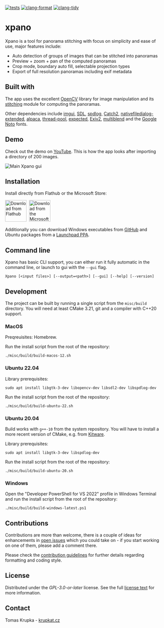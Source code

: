 [![tests](https://github.com/krupkat/xpano/actions/workflows/test.yml/badge.svg)](https://github.com/krupkat/xpano/actions/workflows/test.yml)
[![clang-format](https://github.com/krupkat/xpano/actions/workflows/clang-format-check.yml/badge.svg)](https://github.com/krupkat/xpano/actions/workflows/clang-format-check.yml)
[![clang-tidy](https://github.com/krupkat/xpano/actions/workflows/clang-tidy-check.yml/badge.svg)](https://github.com/krupkat/xpano/actions/workflows/clang-tidy-check.yml)

# xpano

Xpano is a tool for panorama stitching with focus on simplicity and ease of use, major features include:

- Auto detection of groups of images that can be stitched into panoramas
- Preview + zoom + pan of the computed panoramas
- Crop mode, boundary auto fill, selectable projection types
- Export of full resolution panoramas including exif metadata


## Built with

The app uses the excellent [OpenCV](https://opencv.org/) library for image manipulation and its [stitching](https://docs.opencv.org/4.x/d1/d46/group__stitching.html) module for computing the panoramas.

Other dependencies include [imgui](https://github.com/ocornut/imgui), [SDL](https://github.com/libsdl-org/SDL), [spdlog](https://github.com/gabime/spdlog/), [Catch2](https://github.com/catchorg/Catch2), [nativefiledialog-extended](https://github.com/btzy/nativefiledialog-extended), [alpaca](https://github.com/p-ranav/alpaca), [thread-pool](https://github.com/bshoshany/thread-pool), [expected](https://github.com/TartanLlama/expected), [Exiv2](https://github.com/Exiv2/exiv2), [multiblend](https://horman.net/multiblend/) and the [Google Noto](https://fonts.google.com/noto) fonts.

## Demo

Check out the demo on [YouTube](https://youtu.be/MyiTC3i1hK0). This is how the app looks after importing a directory of 200 images.

![Main Xpano gui](misc/screenshots/xpano.jpg)

## Installation

Install directly from Flathub or the Microsoft Store:

<a href='https://flathub.org/apps/details/cz.krupkat.Xpano'><img height='70' alt='Download from Flathub' src='https://flathub.org/assets/badges/flathub-badge-en.png'/></a>&nbsp;&nbsp;<a href='https://apps.microsoft.com/store/detail/9PGQ5X33L0SC?launch=true&mode=full'><img height='70' alt='Download from the Microsoft Store' src='https://get.microsoft.com/images/en-US%20dark.svg'/></a>

Additionally you can download Windows executables from [GitHub](https://github.com/krupkat/xpano/releases) and Ubuntu packages from a [Launchpad PPA](https://launchpad.net/~krupkat/+archive/ubuntu/code).

## Command line

Xpano has basic CLI support, you can either run it fully automatic in the command line, or launch to gui with the `--gui` flag.

```
Xpano [<input files>] [--output=<path>] [--gui] [--help] [--version]
```

## Development

The project can be built by running a single script from the `misc/build` directory. You will need at least CMake 3.21, git and a compiler with C++20 support.

### MacOS

Preqreuisites: Homebrew.

Run the install script from the root of the repository:

```
./misc/build/build-macos-12.sh
```

### Ubuntu 22.04

Library prerequisites:

```
sudo apt install libgtk-3-dev libopencv-dev libsdl2-dev libspdlog-dev
```

Run the install script from the root of the repository:

```
./misc/build/build-ubuntu-22.sh
```

### Ubuntu 20.04

Build works with `g++-10` from the system repository. You will have to install a more recent version of CMake, e.g. from [Kitware](https://apt.kitware.com/).

Library prerequisites:

```
sudo apt install libgtk-3-dev libspdlog-dev
```

Run the install script from the root of the repository:

```
./misc/build/build-ubuntu-20.sh
```

### Windows

Open the "Developer PowerShell for VS 2022" profile in Windows Terminal and run the install script from the root of the repository:

```
./misc/build/build-windows-latest.ps1
```

## Contributions

Contributions are more than welcome, there is a couple of ideas for enhancements in [open issues](https://github.com/krupkat/xpano/issues) which you could take on - if you start working on one of them, please add a comment there. 

Please check the [contribution guidelines](https://github.com/krupkat/xpano/blob/main/CONTRIBUTING.md) for further details regarding formatting and coding style.

## License

Distributed under the *GPL-3.0-or-later* license. See the full [license text](https://github.com/krupkat/xpano/blob/main/LICENSE) for more information.

## Contact

Tomas Krupka - [krupkat.cz](https://krupkat.cz)
